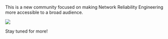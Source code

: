 This is a new community focused on making Network Reliability Engineering more accessible to a broad audience.

![](http://www.openheavenworshipcenter.com/wp-content/uploads/2017/07/Under-Construction-Sign-for-Locator.png "")

Stay tuned for more!

